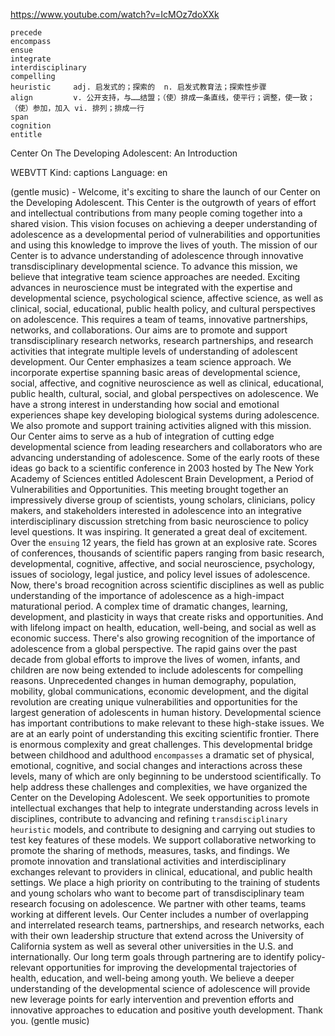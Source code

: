 https://www.youtube.com/watch?v=IcMOz7doXXk

```
precede    
encompass  
ensue  
integrate      
interdisciplinary    
compelling  
heuristic     adj. 启发式的；探索的  n. 启发式教育法；探索性步骤
align         v. 公开支持，与……结盟；（使）排成一条直线，使平行；调整，使一致；（使）参加，加入 vi. 排列；排成一行
span  
cognition  
entitle  
```

Center On The Developing Adolescent: An Introduction

WEBVTT Kind: captions Language: en 

(gentle music) - Welcome, it's exciting to share the launch of our Center on the Developing Adolescent. This Center is the outgrowth of years of effort and intellectual contributions from many people coming together into a shared vision. This vision focuses on achieving a deeper understanding of adolescence as a developmental period of vulnerabilities and opportunities and using this knowledge to improve the lives of youth. The mission of our Center is to advance understanding of adolescence through innovative transdisciplinary developmental science. To advance this mission, we believe that integrative team science approaches are needed. Exciting advances in neuroscience must be integrated with the expertise and developmental science, psychological science, affective science, as well as clinical, social, educational, public health policy, and cultural perspectives on adolescence. This requires a team of teams, innovative partnerships, networks, and collaborations. Our aims are to promote and support transdisciplinary research networks, research partnerships, and research activities that integrate multiple levels of understanding of adolescent development. Our Center emphasizes a team science approach. We incorporate expertise spanning basic areas of developmental science, social, affective, and cognitive neuroscience as well as clinical, educational, public health, cultural, social, and global perspectives on adolescence. We have a strong interest in understanding how social and emotional experiences shape key developing biological systems during adolescence. We also promote and support training activities aligned with this mission. Our Center aims to serve as a hub of integration of cutting edge developmental science from leading researchers and collaborators who are advancing understanding of adolescence. Some of the early roots of these ideas go back to a scientific conference in 2003 hosted by The New York Academy of Sciences entitled Adolescent Brain Development, a Period of Vulnerabilities and Opportunities. This meeting brought together an impressively diverse group of scientists, young scholars, clinicians, policy makers, and stakeholders interested in adolescence into an integrative interdisciplinary discussion stretching from basic neuroscience to policy level questions. It was inspiring. It generated a great deal of excitement. Over the `ensuing` 12 years, the field has grown at an explosive rate. Scores of conferences, thousands of scientific papers ranging from basic research, developmental, cognitive, affective, and social neuroscience, psychology, issues of sociology, legal justice, and policy level issues of adolescence. Now, there's broad recognition across scientific disciplines as well as public understanding of the importance of adolescence as a high-impact maturational period. A complex time of dramatic changes, learning, development, and plasticity in ways that create risks and opportunities. And with lifelong impact on health, education, well-being, and social as well as economic success. There's also growing recognition of the importance of adolescence from a global perspective. The rapid gains over the past decade from global efforts to improve the lives of women, infants, and children are now being extended to include adolescents for compelling reasons. Unprecedented changes in human demography, population, mobility, global communications, economic development, and the digital revolution are creating unique vulnerabilities and opportunities for the largest generation of adolescents in human history. Developmental science has important contributions to make relevant to these high-stake issues. We are at an early point of understanding this exciting scientific frontier. There is enormous complexity and great challenges. This developmental bridge between childhood and adulthood `encompasses` a dramatic set of physical, emotional, cognitive, and social changes and interactions across these levels, many of which are only beginning to be understood scientifically. To help address these challenges and complexities, we have organized the Center on the Developing Adolescent. We seek opportunities to promote intellectual exchanges that help to integrate understanding across levels in disciplines, contribute to advancing and refining `transdisciplinary` `heuristic` models, and contribute to designing and carrying out studies to test key features of these models. We support collaborative networking to promote the sharing of methods, measures, tasks, and findings. We promote innovation and translational activities and interdisciplinary exchanges relevant to providers in clinical, educational, and public health settings. We place a high priority on contributing to the training of students and young scholars who want to become part of transdisciplinary team research focusing on adolescence. We partner with other teams, teams working at different levels. Our Center includes a number of overlapping and interrelated research teams, partnerships, and research networks, each with their own leadership structure that extend across the University of California system as well as several other universities in the U.S. and internationally. Our long term goals through partnering are to identify policy-relevant opportunities for improving the developmental trajectories of health, education, and well-being among youth. We believe a deeper understanding of the developmental science of adolescence will provide new leverage points for early intervention and prevention efforts and innovative approaches to education and positive youth development. Thank you. (gentle music) 